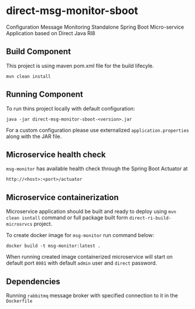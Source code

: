 # direct-msg-monitor-sboot

Configuration Message Monitoring Standalone Spring Boot Micro-service Application based on  Direct Java RI8

## Build Component
This project is using maven pom.xml file for the build lifecyle.

`mvn clean install`

## Running Component
To run thins project locally with default configuration:

`java -jar direct-msg-monitor-sboot-<version>.jar`

For a custom configuration please use externalized `application.properties` along with the JAR file.

## Microservice health check

`msg-monitor` has available health check through the Spring Boot Actuator at

`http://<host>:<port>/actuator`

## Microservice containerization

Microservice application should be built and ready to deploy using `mvn clean isntall` command or full package built form `direct-ri-build-microsrvcs` project.

To create docker image for `msg-monitor` run command below:

`docker build -t msg-monitor:latest .`

When running created image containerized microservice will start on default port `8081` with default `admin` user and `direct` password.

## Dependencies

Running `rabbitmq` message broker with specified connection to it in the `Dockerfile`